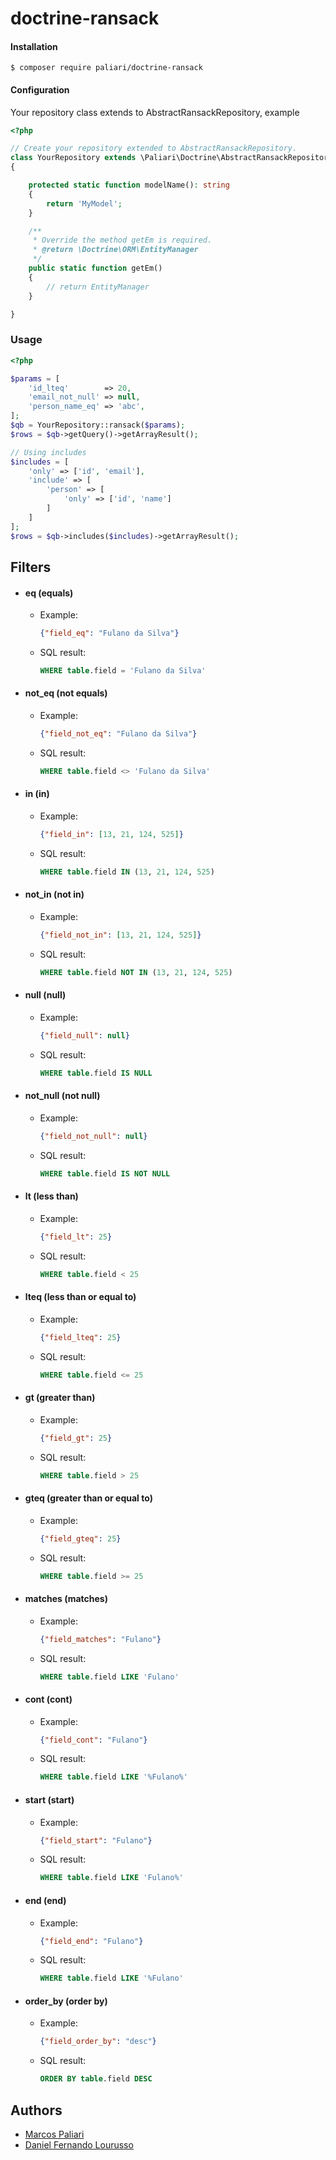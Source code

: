 # doctrine-ransack
#### Installation
	
	$ composer require paliari/doctrine-ransack

#### Configuration

Your repository class extends to AbstractRansackRepository, example

```php
<?php

// Create your repository extended to AbstractRansackRepository.
class YourRepository extends \Paliari\Doctrine\AbstractRansackRepository
{

    protected static function modelName(): string
    {
        return 'MyModel';
    }

    /**
     * Override the method getEm is required.
     * @return \Doctrine\ORM\EntityManager
     */
    public static function getEm()
    {
        // return EntityManager
    }

}

```
### Usage

```php
<?php

$params = [
    'id_lteq'        => 20,
    'email_not_null' => null,
    'person_name_eq' => 'abc',
];
$qb = YourRepository::ransack($params);
$rows = $qb->getQuery()->getArrayResult();

// Using includes
$includes = [
    'only' => ['id', 'email'],
    'include' => [
        'person' => [
            'only' => ['id', 'name']
        ]
    ]
];
$rows = $qb->includes($includes)->getArrayResult();


```

## Filters

  - #### eq (equals)
    - Example: 
  
      ```json
      {"field_eq": "Fulano da Silva"}
      ```
  
    - SQL result: 
  
      ```sql 
      WHERE table.field = 'Fulano da Silva'
      ```
    
  - #### not_eq (not equals)
    - Example: 
  
      ```json
      {"field_not_eq": "Fulano da Silva"}
      ```
  
    - SQL result: 
  
      ```sql 
      WHERE table.field <> 'Fulano da Silva'
      ```
    
  - #### in (in)
    - Example: 
  
      ```json
      {"field_in": [13, 21, 124, 525]}
      ```
  
    - SQL result: 
  
      ```sql 
      WHERE table.field IN (13, 21, 124, 525)
      ```
    
  - #### not_in (not in)
    - Example: 
  
      ```json
      {"field_not_in": [13, 21, 124, 525]}
      ```
  
    - SQL result: 
  
      ```sql 
      WHERE table.field NOT IN (13, 21, 124, 525)
      ```
    
  - #### null (null)
    - Example: 
  
      ```json
      {"field_null": null}
      ```
  
    - SQL result: 
  
      ```sql 
      WHERE table.field IS NULL
      ```
    
  - #### not_null (not null)
    - Example: 
  
      ```json
      {"field_not_null": null}
      ```
  
    - SQL result: 
  
      ```sql 
      WHERE table.field IS NOT NULL
      ```
    
  - #### lt (less than)
    - Example: 
  
      ```json
      {"field_lt": 25}
      ```
  
    - SQL result: 
  
      ```sql 
      WHERE table.field < 25
      ```
    
  - #### lteq (less than or equal to)
    - Example: 
  
      ```json
      {"field_lteq": 25}
      ```
  
    - SQL result: 
  
      ```sql 
      WHERE table.field <= 25
      ```

  - #### gt (greater than)
    - Example: 
  
      ```json
      {"field_gt": 25}
      ```
  
    - SQL result: 
  
      ```sql 
      WHERE table.field > 25
      ```
    
  - #### gteq (greater than or equal to)
    - Example: 
  
      ```json
      {"field_gteq": 25}
      ```
  
    - SQL result: 
  
      ```sql 
      WHERE table.field >= 25
      ```
    
  - #### matches (matches)
    - Example: 
  
      ```json
      {"field_matches": "Fulano"}
      ```
  
    - SQL result: 
  
      ```sql 
      WHERE table.field LIKE 'Fulano'
      ```
    
  - #### cont (cont)
    - Example: 
  
      ```json
      {"field_cont": "Fulano"}
      ```
  
    - SQL result: 
  
      ```sql 
      WHERE table.field LIKE '%Fulano%'
      ```

  - #### start (start)
    - Example: 
  
      ```json
      {"field_start": "Fulano"}
      ```
  
    - SQL result: 
  
      ```sql 
      WHERE table.field LIKE 'Fulano%'
      ```

  - #### end (end)
    - Example: 
  
      ```json
      {"field_end": "Fulano"}
      ```
  
    - SQL result: 
  
      ```sql 
      WHERE table.field LIKE '%Fulano'
      ```

  - #### order_by (order by)
    - Example: 
  
      ```json
      {"field_order_by": "desc"}
      ```
  
    - SQL result: 
  
      ```sql 
      ORDER BY table.field DESC
      ```


## Authors

- [Marcos Paliari](http://paliari.com.br)
- [Daniel Fernando Lourusso](http://dflourusso.com.br)
